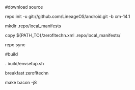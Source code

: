 #download source

repo init -u git://github.com/LineageOS/android.git -b cm-14.1

mkdir .repo/local_manifests

copy ${PATH_TO}/zerofltechn.xml .repo/local_manifests/

repo sync

#build

. build/envsetup.sh

breakfast zerofltechn

make bacon -j8
